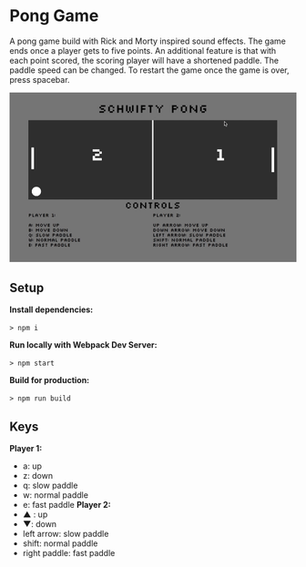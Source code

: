 # Pong Game

A pong game build with Rick and Morty inspired sound effects. The game ends once a player gets to five points. An additional feature is that with each point scored, the scoring player will have a shortened paddle. The paddle speed can be changed. To restart the game once the game is over, press spacebar.

 ![Alt Text](public/preview.gif)
## Setup

**Install dependencies:**

`> npm i`

**Run locally with Webpack Dev Server:**

`> npm start`

**Build for production:**

`> npm run build`

## Keys

**Player 1:**
* a: up
* z: down
* q: slow paddle
* w: normal paddle
* e: fast paddle
**Player 2:**
* ▲ : up
* ▼: down
* left arrow: slow paddle
* shift: normal paddle
* right paddle: fast paddle
